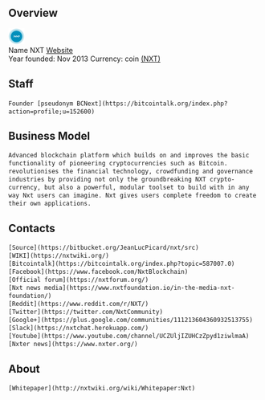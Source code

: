 ## Overview
   ![NXT logo](../projects/logo/nxt.png)  
    Name NXT
    [Website](https://nxt.org/)  
    Year founded:  Nov 2013
    Currency: coin [(NXT)](https://coinmarketcap.com/...)  
## Staff
    Founder [pseudonym BCNext](https://bitcointalk.org/index.php?action=profile;u=152600)  
## Business Model
    Advanced blockchain platform which builds on and improves the basic functionality of pioneering cryptocurrencies such as Bitcoin. revolutionises the financial technology, crowdfunding and governance industries by providing not only the groundbreaking NXT crypto-currency, but also a powerful, modular toolset to build with in any way Nxt users can imagine. Nxt gives users complete freedom to create their own applications.   
## Contacts
    [Source](https://bitbucket.org/JeanLucPicard/nxt/src) 
	[WIKI](https://nxtwiki.org/)
    [Bitcointalk](https://bitcointalk.org/index.php?topic=587007.0) 
    [Facebook](https://www.facebook.com/NxtBlockchain) 
    [Official forum](https://nxtforum.org/)  
    [Nxt news media](https://www.nxtfoundation.io/in-the-media-nxt-foundation/) 
    [Reddit](https://www.reddit.com/r/NXT/)	
	[Twitter](https://twitter.com/NxtCommunity)
	[Google+](https://plus.google.com/communities/111213604360932513755)
    [Slack](https://nxtchat.herokuapp.com/)
	[Youtube](https://www.youtube.com/channel/UCZUljIZUHCzZpyd1ziwlmaA)
    [Nxter news](https://www.nxter.org/)
 ## About 
    [Whitepaper](http://nxtwiki.org/wiki/Whitepaper:Nxt)



